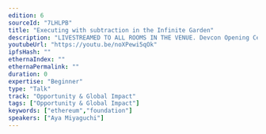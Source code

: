 ```yaml
---
edition: 6
sourceId: "7LHLPB"
title: "Executing with subtraction in the Infinite Garden"
description: "LIVESTREAMED TO ALL ROOMS IN THE VENUE. Devcon Opening Ceremonies featuring Aya Miyaguchi, Danny Ryan, Tim Beiko, Carl Beekhuizen, Jonathan Mann, & Skylar Weaver."
youtubeUrl: "https://youtu.be/noXPewi5qOk"
ipfsHash: ""
ethernaIndex: ""
ethernaPermalink: ""
duration: 0
expertise: "Beginner"
type: "Talk"
track: "Opportunity & Global Impact"
tags: ["Opportunity & Global Impact"]
keywords: ["ethereum","foundation"]
speakers: ["Aya Miyaguchi"]
---
```


